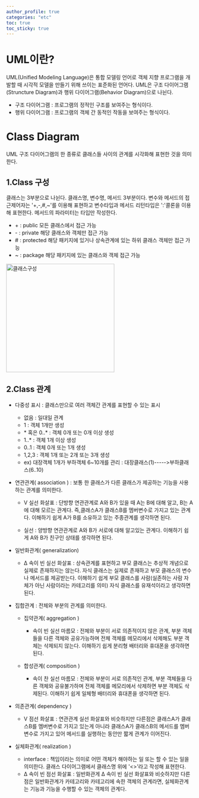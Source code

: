 ```yaml
---
author_profile: true
categories: "etc"
toc: true
toc_sticky: true
---
```


# UML이란?
UML(Unified Modeling Language)은 통합 모델링 언어로 객체 지향 프로그램을 개발할 때 시각적 모델을 만들기 위해 쓰이는 표준화된 언어다. UML은 구조 다이어그램(Struncture Diagram)과 행위 다이어그램(Behavior Diagram)으로 나뉜다. 
- 구조 다이어그램 : 프로그램의 정적인 구조를 보여주는 형식이다. 
- 행위 다이어그램 : 프로그램의 객체 간 동적인 작동을 보여주는 형식이다.

# Class Diagram
UML 구조 다이어그램의 한 종류로 클래스들 사이의 관계를 시각화해 표현한 것을 의미한다.

## 1.Class 구성
클래스는 3부분으로 나뉜다. 클래스명, 변수명, 메서드 3부분이다. 변수와 메서드의 접근제어자는 '+,-,#,~'를 이용해 표현하고 변수타입과 메서드 리턴타입은 ':'콜론을 이용해 표현한다. 메서드의 파라미터는 타입만 작성한다.
- \+ : public 모든 클래스에서 접근 가능
- \- : private 해당 클래스와 객체만 접근 가능
- \# : protected 해당 패키지에 있거나 상속관계에 있는 하위 클래스 객체만 접근 가능
- ~ :  package 해당 패키지에 있는 클래스와 객체 접근 가능

<img width="291" alt="클래스구성" src="https://user-images.githubusercontent.com/96512568/173172819-ee62326c-b26c-46ad-a4f9-af6512f009f8.png">


## 2.Class 관계
- 다중성 표시 : 클래스만으로 여러 객체간 관계를 표현할 수 있는 표시
    - 없음 : 일대일 관계
    - 1 : 객체 1개만 생성
    - \* 혹은 0..\* : 객체 0개 또는 0개 이상 생성
    - 1..\* : 객체 1개 이상 생성
    - 0..1 : 객체 0개 또는 1개 생성
    - 1,2,3 : 객체 1개 또는 2개 또는 3개 생성
    - ex) 대장객체 1개가 부하객체 6~10개를 관리 : 대장클래스(1)----->부하클래스(6..10)

- 연관관계( association ) : 보통 한 클래스가 다른 클래스가 제공하는 기능을 사용하는 관계를 의미한다.
    - V 실선 화살표 : 단방향 연관관계로 A와 B가 있을 때 A는 B에 대해 알고, B는 A에 대해 모르는 관계다. 즉,클래스A가 클래스B를 멤버변수로 가지고 있는 관계다. 이해하기 쉽게 A가 B를 소유하고 있는 주종관계를 생각하면 된다.      

    - 실선 : 양방향 연관관계로 A와 B가 서로에 대해 알고있는 관계다. 이해하기 쉽게 A와 B가 친구인 상태를 생각하면 된다.

- 일반화관계( generalization)
    - Δ 속이 빈 실선 화살표 : 상속관계를 표현하고 부모 클래스는 추상적 개념으로 실제로 존재하지는 않는다. 자식 클래스는 실제로 존재하고 부모 클래스의 변수나 메서드를 제공받는다. 이해하기 쉽게 부모 클래스를 사람(실존하는 사람 자체가 아닌 사람이라는 카테고리를 의미) 자식 클래스를 유재석이라고 생각하면 된다.

- 집합관계 : 전체와 부분의 관계를 의미한다.
    - 집약관계( aggregation )
        - 속이 빈 실선 마름모 : 전체와 부분이 서로 의존적이지 않은 관계, 부분 객체들을 다른 객체와 공유가능하며 전체 객체를 메모리에서 삭제해도 부분 객체는 삭제되지 않는다. 이해하기 쉽게 분리형 배터리와 휴대폰을 생각하면 된다.

    - 합성관계( composition )
        - 속이 찬 실선 마름모 : 전체와 부분이 서로 의존적인 관계, 부분 객체들을 다른 객체와 공유불가하며 전체 객체를 메모리에서 삭제하면 부분 객체도 삭제된다. 이해하기 쉽게 일체형 배터리와 휴대폰을 생각하면 된다.

- 의존관계( dependency )
    - V 점선 화살표 : 연관관계 실선 화살표와 비슷하지만 다른점은 클래스A가 클래스B를 멤버변수로 가지고 있는게 아니라 클래스A가 클래스B의 메서드를 멤버변수로 가지고 있어 메서드를 실행하는 동안만 짧게 관계가 이어진다.

- 실체화관계( realization )
    - interface : 책임이라는 의미로 어떤 객체가 해야하는 일 또는 할 수 있는 일을 의미한다. 클래스 다이어그램에서 클래스명 위에 '<<interface>>'라고 작성해 표현한다.
    - Δ 속이 빈 점선 화살표 : 일반화관게 Δ 속이 빈 실선 화살표와 비슷하지만 다른점은 일반화관계가 카테고리와 카테고리에 속한 객체의 관계라면, 실체화관계는 기능과 기능을 수행할 수 있는 객체의 관계다.
